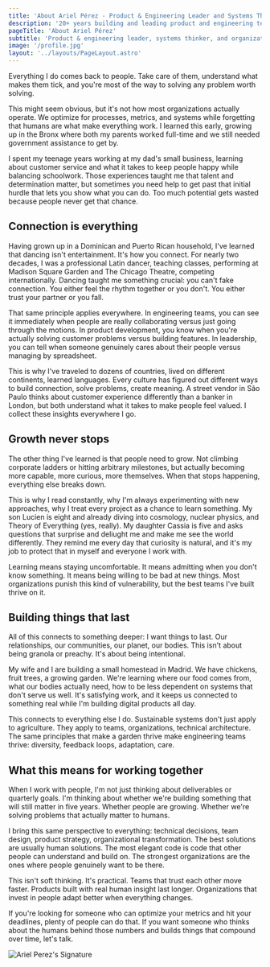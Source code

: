 ```yaml
---
title: 'About Ariel Pérez - Product & Engineering Leader and Systems Thinker'
description: '20+ years building and leading product and engineering teams, developing frameworks that help organizations adapt faster than their markets change'
pageTitle: 'About Ariel Pérez'
subtitle: 'Product & engineering leader, systems thinker, and organizational alchemist'
image: '/profile.jpg'
layout: '../layouts/PageLayout.astro'
---
```


Everything I do comes back to people. Take care of them, understand what makes them tick, and you're most of the way to solving any problem worth solving.

This might seem obvious, but it's not how most organizations actually operate. We optimize for processes, metrics, and systems while forgetting that humans are what make everything work. I learned this early, growing up in the Bronx where both my parents worked full-time and we still needed government assistance to get by.

I spent my teenage years working at my dad's small business, learning about customer service and what it takes to keep people happy while balancing schoolwork. Those experiences taught me that talent and determination matter, but sometimes you need help to get past that initial hurdle that lets you show what you can do. Too much potential gets wasted because people never get that chance.

## Connection is everything

Having grown up in a Dominican and Puerto Rican household, I've learned that dancing isn't entertainment. It's how you connect. For nearly two decades, I was a professional Latin dancer, teaching classes, performing at Madison Square Garden and The Chicago Theatre, competing internationally. Dancing taught me something crucial: you can't fake connection. You either feel the rhythm together or you don't. You either trust your partner or you fall.

That same principle applies everywhere. In engineering teams, you can see it immediately when people are really collaborating versus just going through the motions. In product development, you know when you're actually solving customer problems versus building features. In leadership, you can tell when someone genuinely cares about their people versus managing by spreadsheet.

This is why I've traveled to dozens of countries, lived on different continents, learned languages. Every culture has figured out different ways to build connection, solve problems, create meaning. A street vendor in São Paulo thinks about customer experience differently than a banker in London, but both understand what it takes to make people feel valued. I collect these insights everywhere I go.

## Growth never stops

The other thing I've learned is that people need to grow. Not climbing corporate ladders or hitting arbitrary milestones, but actually becoming more capable, more curious, more themselves. When that stops happening, everything else breaks down.

This is why I read constantly, why I'm always experimenting with new approaches, why I treat every project as a chance to learn something. My son Lucien is eight and already diving into cosmology, nuclear physics, and Theory of Everything (yes, really). My daughter Cassia is five and asks questions that surprise and deliught me and make me see the world differently. They remind me every day that curiosity is natural, and it's my job to protect that in myself and everyone I work with.

Learning means staying uncomfortable. It means admitting when you don't know something. It means being willing to be bad at new things. Most organizations punish this kind of vulnerability, but the best teams I've built thrive on it.

## Building things that last

All of this connects to something deeper: I want things to last. Our relationships, our communities, our planet, our bodies. This isn't about being granola or preachy. It's about being intentional.

My wife and I are building a small homestead in Madrid. We have chickens, fruit trees, a growing garden. We're learning where our food comes from, what our bodies actually need, how to be less dependent on systems that don't serve us well. It's satisfying work, and it keeps us connected to something real while I'm building digital products all day.

This connects to everything else I do. Sustainable systems don't just apply to agriculture. They apply to teams, organizations, technical architecture. The same principles that make a garden thrive make engineering teams thrive: diversity, feedback loops, adaptation, care.

## What this means for working together

When I work with people, I'm not just thinking about deliverables or quarterly goals. I'm thinking about whether we're building something that will still matter in five years. Whether people are growing. Whether we're solving problems that actually matter to humans.

I bring this same perspective to everything: technical decisions, team design, product strategy, organizational transformation. The best solutions are usually human solutions. The most elegant code is code that other people can understand and build on. The strongest organizations are the ones where people genuinely want to be there.

This isn't soft thinking. It's practical. Teams that trust each other move faster. Products built with real human insight last longer. Organizations that invest in people adapt better when everything changes.

If you're looking for someone who can optimize your metrics and hit your deadlines, plenty of people can do that. If you want someone who thinks about the humans behind those numbers and builds things that compound over time, let's talk.

<!-- markdownlint-disable-next-line MD033 -->
<img src="/signature.png" alt="Ariel Perez's Signature" class="w-32 h-auto max-w-full lg:w-48" />
